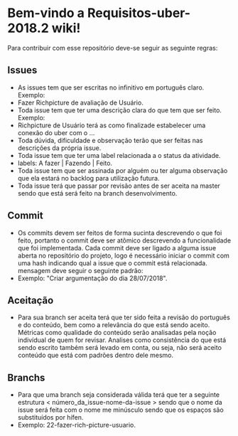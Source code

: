 # Bem-vindo a Requisitos-uber-2018.2 wiki!
Para contribuir com esse repositório deve-se seguir as seguinte regras:

## Issues
* As issues tem que ser escritas no infinitivo em português claro. Exemplo:
 * Fazer Richpicture de avaliação de Usuário.
* Toda issue tem que ter uma descrição clara do que tem que ser feito. Exemplo:
 * Richpicture de Usuário terá as como finalizade estabelecer uma conexão do uber com o ...
* Toda dúvida, dificuldade e observação terão que ser feitas nas descrições da própria issue.
* Toda issue tem que ter uma label relacionada a o status da atividade.
 * labels: A fazer | Fazendo | Feito.
* Toda issue tem que ser assinada por alguém ou ter alguma observação que ela estará no backlog para utilização futura.
* Toda issue terá que passar por revisão antes de ser aceita na master sendo que está será feito na branch desenvolvimento.

## Commit
* Os commits devem ser feitos de forma sucinta descrevendo o que foi feito, portanto o commit deve ser atômico descrevendo a funcionalidade que foi implementada. Cada commit deve ser ligado a  alguma issue aberta no repositório do projeto, logo é necessário iniciar o commit com uma hash indicando qual a issue que o commit está relacionada. mensagem deve seguir o seguinte padrão:
 * Exemplo: "Criar argumentação do dia 28/07/2018".

## Aceitação
* Para sua branch ser aceita terá que ter sido feita a revisão do português e do conteúdo, bem como a relevância do que está sendo aceito. Métricas como qualidade do conteúdo serão analisadas pela noção indivídual de quem for revisar. Analises como consistência do que está sendo escrito também será levado em conta, ou seja, não será aceito conteúdo que está com padrões dentro dele mesmo.

## Branchs
* Para que uma branch seja considerada válida terá que ter a seguinte estrutura < número_da_issue-nome-da-issue > sendo que o nome da issue será feita com o nome me minúsculo sendo que os espaços são substituídos por hífen.
 * Exemplo: 22-fazer-rich-picture-usuario.
